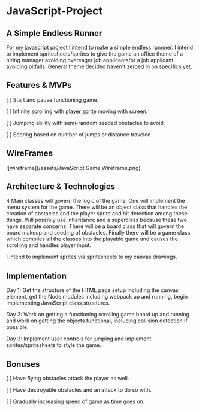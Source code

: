 # JavaScript-Project

## A Simple Endless Runner

  For my javascript project I intend to make a simple endless runnner. I intend to implement spritesheets/sprites to give the game an office theme of a hiring manager avoiding overeager job applicants/or a job applicant avoiding pitfalls.  General theme decided haven't zeroed in on specifics yet.

## Features & MVPs

[ ] Start and pause functioning game.

[ ] Infinite scrolling with player sprite moving with screen.

[ ] Jumping ability with semi-random seeded obstacles to avoid.

[ ] Scoring based on number of jumps or distance traveled

## WireFrames

![wireframe](/assets/JavaScript Game Wireframe.png)

## Architecture & Technologies

4 Main classes will govern the logic of the game. One will implement the menu system for the game.  There will be an object class that handles the creation of obstacles and the player sprite and hit detection among these things.  Will possibly use inheritance and a superclass because these two have separate concerns.  There will be a board class that will govern the board makeup and seeding of obstacles.  Finally there will be a game class which compiles all the classes into the playable game and causes the scrolling and handles player input.

I intend to implement sprites via spritesheets to my canvas drawings.

## Implementation

Day 1: Get the structure of the HTML page setup including the canvas element, get the Node modules including webpack up and running, begin implementing JavaScript class structures.

Day 2: Work on getting a functioning scrolling game board up and running and work on getting the objects functional, including collision detection if possible.

Day 3: Implement user controls for jumping and implement sprites/spritesheets to style the game.

## Bonuses

[ ] Have flying obstacles attack the player as well.

[ ] Have destroyable obstacles and an attack to do so with.

[ ] Gradually increasing speed of game as time goes on.
